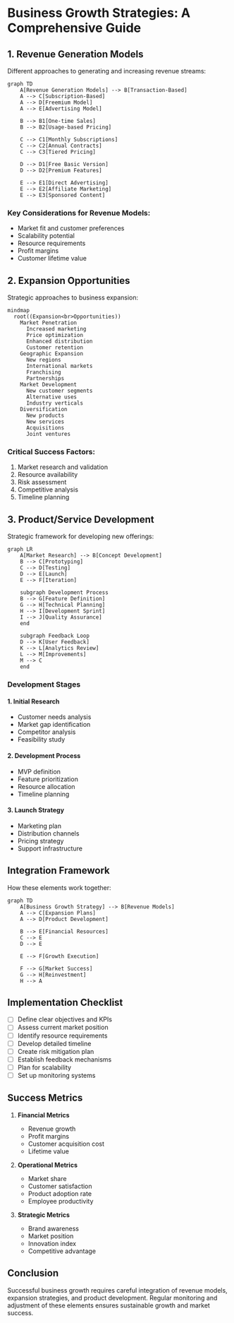 # Business Growth Strategies: A Comprehensive Guide

## 1. Revenue Generation Models

Different approaches to generating and increasing revenue streams:

```mermaid
graph TD
    A[Revenue Generation Models] --> B[Transaction-Based]
    A --> C[Subscription-Based]
    A --> D[Freemium Model]
    A --> E[Advertising Model]
    
    B --> B1[One-time Sales]
    B --> B2[Usage-based Pricing]
    
    C --> C1[Monthly Subscriptions]
    C --> C2[Annual Contracts]
    C --> C3[Tiered Pricing]
    
    D --> D1[Free Basic Version]
    D --> D2[Premium Features]
    
    E --> E1[Direct Advertising]
    E --> E2[Affiliate Marketing]
    E --> E3[Sponsored Content]
```

### Key Considerations for Revenue Models:
- Market fit and customer preferences
- Scalability potential
- Resource requirements
- Profit margins
- Customer lifetime value

## 2. Expansion Opportunities

Strategic approaches to business expansion:

```mermaid
mindmap
  root((Expansion<br>Opportunities))
    Market Penetration
      Increased marketing
      Price optimization
      Enhanced distribution
      Customer retention
    Geographic Expansion
      New regions
      International markets
      Franchising
      Partnerships
    Market Development
      New customer segments
      Alternative uses
      Industry verticals
    Diversification
      New products
      New services
      Acquisitions
      Joint ventures
```

### Critical Success Factors:
1. Market research and validation
2. Resource availability
3. Risk assessment
4. Competitive analysis
5. Timeline planning

## 3. Product/Service Development

Strategic framework for developing new offerings:

```mermaid
graph LR
    A[Market Research] --> B[Concept Development]
    B --> C[Prototyping]
    C --> D[Testing]
    D --> E[Launch]
    E --> F[Iteration]
    
    subgraph Development Process
    B --> G[Feature Definition]
    G --> H[Technical Planning]
    H --> I[Development Sprint]
    I --> J[Quality Assurance]
    end
    
    subgraph Feedback Loop
    D --> K[User Feedback]
    K --> L[Analytics Review]
    L --> M[Improvements]
    M --> C
    end
```

### Development Stages

#### 1. Initial Research
- Customer needs analysis
- Market gap identification
- Competitor analysis
- Feasibility study

#### 2. Development Process
- MVP definition
- Feature prioritization
- Resource allocation
- Timeline planning

#### 3. Launch Strategy
- Marketing plan
- Distribution channels
- Pricing strategy
- Support infrastructure

## Integration Framework

How these elements work together:

```mermaid
graph TD
    A[Business Growth Strategy] --> B[Revenue Models]
    A --> C[Expansion Plans]
    A --> D[Product Development]
    
    B --> E[Financial Resources]
    C --> E
    D --> E
    
    E --> F[Growth Execution]
    
    F --> G[Market Success]
    G --> H[Reinvestment]
    H --> A
```

## Implementation Checklist

- [ ] Define clear objectives and KPIs
- [ ] Assess current market position
- [ ] Identify resource requirements
- [ ] Develop detailed timeline
- [ ] Create risk mitigation plan
- [ ] Establish feedback mechanisms
- [ ] Plan for scalability
- [ ] Set up monitoring systems

## Success Metrics

1. **Financial Metrics**
   - Revenue growth
   - Profit margins
   - Customer acquisition cost
   - Lifetime value

2. **Operational Metrics**
   - Market share
   - Customer satisfaction
   - Product adoption rate
   - Employee productivity

3. **Strategic Metrics**
   - Brand awareness
   - Market position
   - Innovation index
   - Competitive advantage

## Conclusion

Successful business growth requires careful integration of revenue models, expansion strategies, and product development. Regular monitoring and adjustment of these elements ensures sustainable growth and market success.

